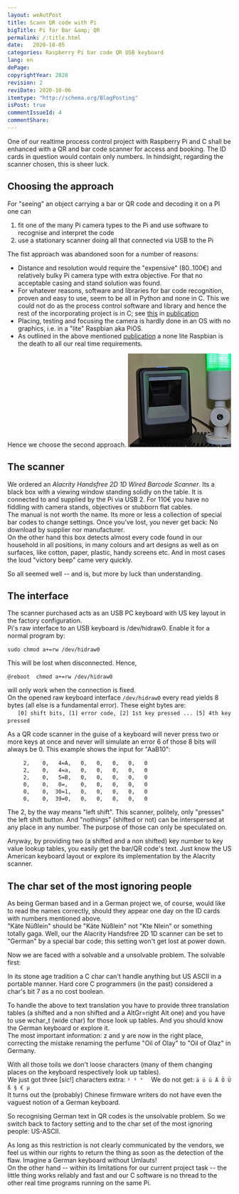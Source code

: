 ```yaml
---
layout: weAutPost
title: Scann QR code with Pi
bigTitle: Pi for Bar &amp; QR
permalink: /:title.html
date:   2020-10-05
categories: Raspberry Pi bar code QR USB keyboard
lang: en
dePage:
copyrightYear: 2020
revision: 2
reviDate: 2020-10-06
itemtype: "http://schema.org/BlogPosting"
isPost: true
commentIssueId: 4
commentShare:
---
```


One of our realtime process control project with Raspberry Pi and C shall be 
enhanced with a QR and bar code scanner for access and booking. The ID cards 
in question would contain only numbers. In hindsight, regarding the scanner 
chosen, this is sheer luck.

## Choosing the approach

For "seeing" an object carrying a bar or QR code and decoding it on a PI one
can
 1. fit one of the many Pi camera types to the Pi and use software to
    recognise and interpret the code
 2. use a stationary scanner doing all that connected via USB to the Pi

The fist approach was abandoned soon for a number of reasons:
 - Distance and resolution would require the "expensive" (80..100€)
   and relatively bulky Pi camera type with extra objective. For that no
   acceptable casing and stand solution was found.
 - For whatever reasons, software and libraries for bar code recognition,
   proven and easy to use, seem to be all in Python and none in C. This we
   could not do as the process control software and library and hence the
   rest of the incorporating project is in C; see 
   [this](https://a-weinert.de/pub/raspberry4remoteServices.pdf
   "Raspberry for remote services") in 
   [publication](https://a-weinert.de/pub/ "by A. Weinert")
 - Placing, testing and focusing the camera is hardly done in an OS with no
   graphics, i.e. in a "lite" Raspbian aka PiOS.
 - As outlined in the above mentioned 
   [publication](https://a-weinert.de/pub/ "by A. Weinert") a none lite 
   Raspbian is the death to all our real time requirements.
   
Hence we choose the second approach. <img 
src="/assets/images/QRscanner_s414.jpg" width="232" height="210" 
title="The scanner" alt="scanner" class="imgonright" />

## The scanner

We ordered an *Alacrity Handsfree 2D 1D Wired Barcode Scanner*. Its a black box
with a viewing window standing solidly on the table. It is connected to and
supplied
by the Pi via USB 2. For 110€ you have no fiddling with camera stands, 
objectives or stubborn flat cables.   
The manual is not worth the name. Its more or less a collection of special 
bar codes to change settings. Once you've lost, you never get back: No
download by supplier nor manufacturer.   
On the other hand this box detects almost every code found in our household
in all positions, in many colours and art designs as well as on surfaces, 
like cotton, paper, plastic, handy screens etc. And in most cases the loud 
"victory beep" came very quickly. 

So all seemed well -- and is, but more by luck than understanding.

## The interface

The scanner purchased acts as an USB PC keyboard with US key layout in the 
factory configuration.   
Pi's raw interface to an USB keyboard is /dev/hidraw0. Enable it for a normal
program by: 
```
sudo chmod a+=rw /dev/hidraw0 
```
This will be lost when disconnected. Hence, 
```
@reboot  chmod a+=rw /dev/hidraw0
```
will only work when the connection is fixed.   
On the opened raw keyboard interface
 ``/dev/hidraw0`` 
every read yields
8 bytes (all else is a fundamental error). These eight bytes are:      
 &nbsp; &nbsp; `` [0] shift bits, [1] error code, [2] 1st key pressed ... [5] 4th key pressed``
   
As a QR code scanner in the guise of a keyboard will never press two or more
keys at once and never will simulate an error 6 of those 8 bits will always 
be 0.  This example shows the input for "AaB10":
``` 
     2,    0,   4=A,   0,   0,   0,   0,   0
     2,    0,   4=a,   0,   0,   0,   0,   0
     2,    0,   5=B,   0,   0,   0,   0,   0
     0,    0,   0=,    0,   0,   0,   0,   0
     0,    0,  30=1,   0,   0,   0,   0,   0
     0,    0,  39=0,   0,   0,   0,   0,   0   
 ```
The 2, by the way means "left shift". This scanner, politely, only
"presses" the left shift button. 
And "nothings" (shifted or not) can be interspersed at any
place in any number. The purpose of those can only be speculated on.

Anyway, by providing two (a shifted and a non shifted) key
number to key value lookup tables, you easily get the
bar/QR code's text. Just know the US American keyboard layout or explore its
implementation by the Alacrity scanner.

## The char set of the most ignoring people

As being German based and in a German project we, of course, would like to
read the names correctly, should they appear one day on the ID cards with
numbers mentioned above.   
"Käte Nüßlein" should be "Käte Nüßlein" not "Kte Nlein" or
something totally gaga. Well, our the Alacrity Handsfree 2D 1D scanner can
be set to "German" by a special bar code; this setting won't get lost at
power down.

Now we are faced with a solvable and a unsolvable problem.
The solvable first:

In its stone age tradition a C char can't handle anything but US ASCII in a
portable manner. Hard core C programmers (in the past) considered a 
char's bit 7 as a no cost boolean.

To handle the above to text translation you have to provide three 
translation tables (a shifted and a non shifted and a
AltGr=right Alt one) and you have to use wchar_t (wide char) for those
look up tables. And you should know the German keyboard or explore it.   
The most important information: z and y are now in the right
place, correcting the mistake renaming the perfume 
"Oil of Olay" to "Oil of Olaz" in Germany.

With all those toils we don't loose characters (many of them
changing places on the keyboard respectively look up tables).   
We just got three [sic!] characters extra: ``² ³ °  `` 
We do not get: ``ä ö ü Ä Ö Ü ß § € µ``   
It turns out the (probably) Chinese firmware writers do not
have even the vaguest notion of a German keyboard.

So recognising German text in QR codes is the unsolvable problem.
So we switch back to factory setting and to the char set of
the most ignoring people: US-ASCII. 

As long as this restriction is not clearly communicated by the vendors, we
feel us within our rights to return the thing as soon as the detection of
the flaw. Imagine a German keyboard without Umlauts!  
On the other hand -- within its limitations for our current project task --
the little thing works reliably and fast and our C software is no
thread to the other real time programs running on the same Pi.
